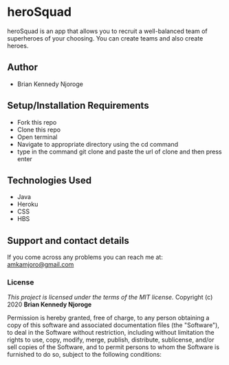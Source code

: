 # heroSquad

heroSquad is an app that allows you to recruit a well-balanced team of superheroes of your choosing. You can create teams and also create heroes.

## Author
- Brian Kennedy Njoroge

## Setup/Installation Requirements
* Fork this repo
* Clone this repo 
* Open terminal
* Navigate to appropriate directory using the cd command
* type in the command git clone and paste the url of clone and then press enter 

## Technologies Used
* Java
* Heroku
* CSS
* HBS

## Support and contact details
If you come across any problems you can reach me at: amkamjoro@gmail.com

### License
*This project is licensed under the terms of the MIT license.*
Copyright (c) 2020 **Brian Kennedy Njoroge**

Permission is hereby granted, free of charge, to any person obtaining a copy of this software and associated documentation files (the "Software"), to deal in the Software without restriction, including without limitation the rights to use, copy, modify, merge, publish, distribute, sublicense, and/or sell copies of the Software, and to permit persons to whom the Software is furnished to do so, subject to the following conditions:
